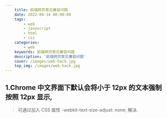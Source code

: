 ```yaml
---
    title: 前端网页常见兼容问题
    date: 2022-04-14 00:00:00
    tags:
        - web
        - javascript
        - html
        - css
    categories:
        - web
    keywords: 前端网页常见兼容问题
    description: '前端网页常见兼容问题'
    cover: /images/web-hack.jpg
    top_img: /images/web-hack.jpg
---
```


## 1.Chrome 中文界面下默认会将小于 12px 的文本强制按照 12px 显示,   
> 可通过加入 CSS 属性 -webkit-text-size-adjust: none; 解决.
